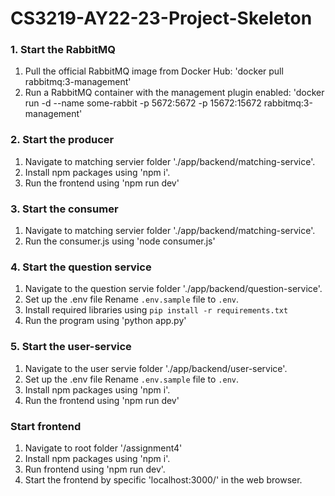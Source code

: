 # CS3219-AY22-23-Project-Skeleton

### 1. Start the RabbitMQ
1. Pull the official RabbitMQ image from Docker Hub: 'docker pull rabbitmq:3-management'
2. Run a RabbitMQ container with the management plugin enabled: 'docker run -d --name some-rabbit -p 5672:5672 -p 15672:15672 rabbitmq:3-management'


### 2. Start the producer
1. Navigate to matching servier folder './app/backend/matching-service'.
2. Install npm packages using 'npm i'.
3. Run the frontend using 'npm run dev'

### 3. Start the consumer
1. Navigate to matching servier folder './app/backend/matching-service'.
2. Run the consumer.js using 'node consumer.js'

### 4. Start the question service
1. Navigate to the question servie folder './app/backend/question-service'.
2. Set up the .env file Rename `.env.sample` file to `.env`.
3. Install required libraries using `pip install -r requirements.txt`
4.  Run the program using 'python app.py'

### 5. Start the user-service
1. Navigate to the user servie folder './app/backend/user-service'.
2. Set up the .env file Rename `.env.sample` file to `.env`.
3. Install npm packages using 'npm i'.
4. Run the frontend using 'npm run dev'

### Start frontend
1. Navigate to root folder '/assignment4'
2. Install npm packages using 'npm i'.
3. Run frontend using 'npm run dev'.
4. Start the frontend by specific 'localhost:3000/' in the web browser.

